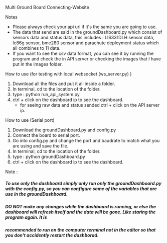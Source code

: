 Multi Ground Board Connecting-Website

Notes
   - Please always check your api url if it's the same you are going to use.
   - The data that send are said in the groundDashboard.py which consist of sensors data and status data, this includes : LIS331DLH sensor data, lc86g sensor, bme280 sensor and parachute deployment status which all combines to 11 data. 
   - If you want to see the csv data format, you can see it by running the program and check the in API server or checking the images that I have put in the images folder.

How to use (for testing with local websocket (ws_server.py) )

1. Download all the files and put it all inside a folder.
2. In terminal, cd to the location of the folder.
3. type : python run_api_system.py
4. ctrl + click on the dashboard ip to see the dashboard.
   - for seeing raw data and status sended ctrl + click on the API server ip.

How to use (Serial port)

1. Download the groundDashboard.py and config.py
2. Connect the board to serial port.
3. Go into config.py and change the port and baudrate to match what you are using and save the file.
4. In terminal, cd to the location of the folder.
5. type : python groundDashboard.py
6. ctrl + click on the dashboard ip to see the dashboard.

Note :
##### To use only the dashboard simply only run only the groundDashboard.py with the config.py, so you can configure some of the variables that are use in the groundDashboard. #####
##### DO NOT make any changes while the dashboard is running, or else the dashboard will refresh itself and the data will be gone. Like staring the program again. It is        #####
##### recommended to run on the computer terminal not in the editor so that you don't accidently restart the dashborad.                                                         #####
